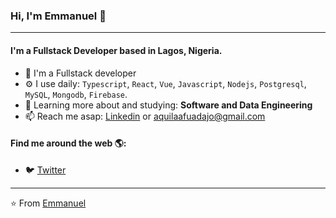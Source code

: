 ### Hi, I'm Emmanuel 👋
---

#### I'm a Fullstack Developer based in Lagos, Nigeria.

- 🏢 I'm a Fullstack developer
- ⚙️ I use daily: `Typescript`, `React`, `Vue`, `Javascript`, `Nodejs`, `Postgresql`, `MySQL`, `Mongodb`, `Firebase`.
- 🌱 Learning more about and studying: **Software and Data Engineering**
- 📫 Reach me asap: <a href="https://linkedin.com/in/emmanuel-afuadajo/">Linkedin</a> or aquilaafuadajo@gmail.com

#### Find me around the web 🌎:
- 🐦 <a href="https://twitter.com/_aquils/">Twitter</a>

---

⭐️ From [Emmanuel](https://github.com/aquilaafuadajo)
